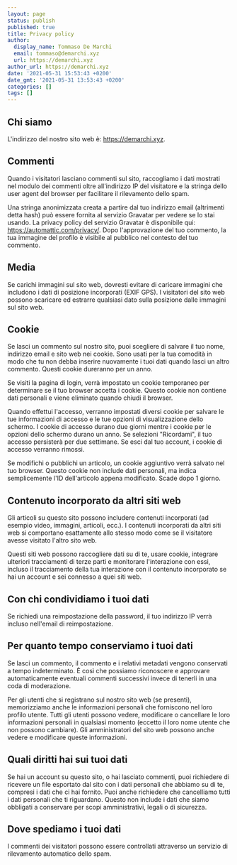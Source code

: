 ```yaml
---
layout: page
status: publish
published: true
title: Privacy policy
author:
  display_name: Tommaso De Marchi
  email: tommaso@demarchi.xyz
  url: https://demarchi.xyz
author_url: https://demarchi.xyz
date: '2021-05-31 15:53:43 +0200'
date_gmt: '2021-05-31 13:53:43 +0200'
categories: []
tags: []
---
```

## Chi siamo
L'indirizzo del nostro sito web è: https://demarchi.xyz.

## Commenti

Quando i visitatori lasciano commenti sul sito, raccogliamo i dati mostrati nel modulo dei commenti oltre all'indirizzo IP del visitatore e la stringa dello user agent del browser per facilitare il rilevamento dello spam.

Una stringa anonimizzata creata a partire dal tuo indirizzo email (altrimenti detta hash) può essere fornita al servizio Gravatar per vedere se lo stai usando. La privacy policy del servizio Gravatar è disponibile qui: https://automattic.com/privacy/. Dopo l'approvazione del tuo commento, la tua immagine del profilo è visibile al pubblico nel contesto del tuo commento.

## Media

Se carichi immagini sul sito web, dovresti evitare di caricare immagini che includono i dati di posizione incorporati (EXIF GPS). I visitatori del sito web possono scaricare ed estrarre qualsiasi dato sulla posizione dalle immagini sul sito web.

## Cookie

Se lasci un commento sul nostro sito, puoi scegliere di salvare il tuo nome, indirizzo email e sito web nei cookie. Sono usati per la tua comodità in modo che tu non debba inserire nuovamente i tuoi dati quando lasci un altro commento. Questi cookie dureranno per un anno.

Se visiti la pagina di login, verrà impostato un cookie temporaneo per determinare se il tuo browser accetta i cookie. Questo cookie non contiene dati personali e viene eliminato quando chiudi il browser.

Quando effettui l'accesso, verranno impostati diversi cookie per salvare le tue informazioni di accesso e le tue opzioni di visualizzazione dello schermo. I cookie di accesso durano due giorni mentre i cookie per le opzioni dello schermo durano un anno. Se selezioni "Ricordami", il tuo accesso persisterà per due settimane. Se esci dal tuo account, i cookie di accesso verranno rimossi.

Se modifichi o pubblichi un articolo, un cookie aggiuntivo verrà salvato nel tuo browser. Questo cookie non include dati personali, ma indica semplicemente l'ID dell'articolo appena modificato. Scade dopo 1 giorno.

## Contenuto incorporato da altri siti web

Gli articoli su questo sito possono includere contenuti incorporati (ad esempio video, immagini, articoli, ecc.). I contenuti incorporati da altri siti web si comportano esattamente allo stesso modo come se il visitatore avesse visitato l'altro sito web.

Questi siti web possono raccogliere dati su di te, usare cookie, integrare ulteriori tracciamenti di terze parti e monitorare l'interazione con essi, incluso il tracciamento della tua interazione con il contenuto incorporato se hai un account e sei connesso a quei siti web.

## Con chi condividiamo i tuoi dati

Se richiedi una reimpostazione della password, il tuo indirizzo IP verrà incluso nell'email di reimpostazione.

## Per quanto tempo conserviamo i tuoi dati

Se lasci un commento, il commento e i relativi metadati vengono conservati a tempo indeterminato. È così che possiamo riconoscere e approvare automaticamente eventuali commenti successivi invece di tenerli in una coda di moderazione.

Per gli utenti che si registrano sul nostro sito web (se presenti), memorizziamo anche le informazioni personali che forniscono nel loro profilo utente. Tutti gli utenti possono vedere, modificare o cancellare le loro informazioni personali in qualsiasi momento (eccetto il loro nome utente che non possono cambiare). Gli amministratori del sito web possono anche vedere e modificare queste informazioni.

## Quali diritti hai sui tuoi dati

Se hai un account su questo sito, o hai lasciato commenti, puoi richiedere di ricevere un file esportato dal sito con i dati personali che abbiamo su di te, compresi i dati che ci hai fornito. Puoi anche richiedere che cancelliamo tutti i dati personali che ti riguardano. Questo non include i dati che siamo obbligati a conservare per scopi amministrativi, legali o di sicurezza.

## Dove spediamo i tuoi dati
I commenti dei visitatori possono essere controllati attraverso un servizio di rilevamento automatico dello spam.
